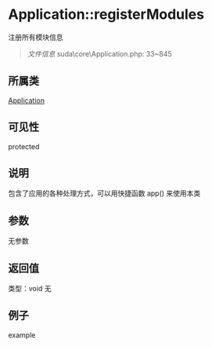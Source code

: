 # Application::registerModules
注册所有模块信息
> *文件信息* suda\core\Application.php: 33~845
## 所属类 

[Application](../Application.md)

## 可见性

  protected  
## 说明


包含了应用的各种处理方式，可以用快捷函数 app() 来使用本类


## 参数

无参数
## 返回值
 
类型：void
无
## 例子

example